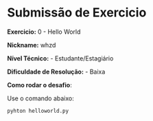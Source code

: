 # Submissão de Exercicio

**Exercicio:** 0 - Hello World

**Nickname:** whzd

**Nível Técnico:** - Estudante/Estagiário

**Dificuldade de Resolução:** - Baixa

**Como rodar o desafio**:

Use o comando abaixo:
```bash
pyhton helloworld.py
```
